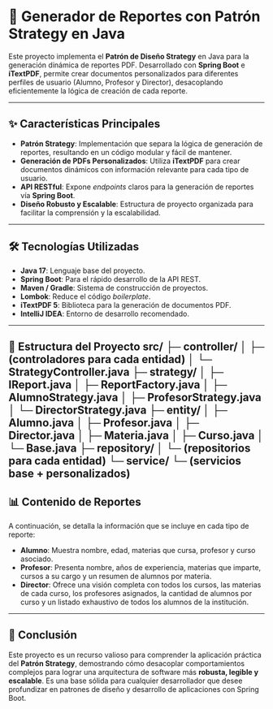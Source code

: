 # 🚀 Generador de Reportes con Patrón Strategy en Java

Este proyecto implementa el **Patrón de Diseño Strategy** en Java para la generación dinámica de reportes PDF. Desarrollado con **Spring Boot** e **iTextPDF**, permite crear documentos personalizados para diferentes perfiles de usuario (Alumno, Profesor y Director), desacoplando eficientemente la lógica de creación de cada reporte.

---

## ✨ Características Principales

* **Patrón Strategy**: Implementación que separa la lógica de generación de reportes, resultando en un código modular y fácil de mantener.
* **Generación de PDFs Personalizados**: Utiliza **iTextPDF** para crear documentos dinámicos con información relevante para cada tipo de usuario.
* **API RESTful**: Expone *endpoints* claros para la generación de reportes vía **Spring Boot**.
* **Diseño Robusto y Escalable**: Estructura de proyecto organizada para facilitar la comprensión y la escalabilidad.

---

## 🛠️ Tecnologías Utilizadas

* **Java 17**: Lenguaje base del proyecto.
* **Spring Boot**: Para el rápido desarrollo de la API REST.
* **Maven / Gradle**: Sistema de construcción de proyectos.
* **Lombok**: Reduce el código *boilerplate*.
* **iTextPDF 5**: Biblioteca para la generación de documentos PDF.
* **IntelliJ IDEA**: Entorno de desarrollo recomendado.

---

📁 Estructura del Proyecto
src/
 ├─ controller/
 │   ├─ (controladores para cada entidad)
 │   └─ StrategyController.java
 ├─ strategy/
 │   ├─ IReport.java
 │   ├─ ReportFactory.java
 │   ├─ AlumnoStrategy.java
 │   ├─ ProfesorStrategy.java
 │   └─ DirectorStrategy.java
 ├─ entity/
 │   ├─ Alumno.java
 │   ├─ Profesor.java
 │   ├─ Director.java
 │   ├─ Materia.java
 │   ├─ Curso.java
 │   └─ Base.java
 ├─ repository/
 │   └─ (repositorios para cada entidad)
 └─ service/
     └─ (servicios base + personalizados)
---

## 📊 Contenido de Reportes

A continuación, se detalla la información que se incluye en cada tipo de reporte:

* **Alumno**: Muestra nombre, edad, materias que cursa, profesor y curso asociado.
* **Profesor**: Presenta nombre, años de experiencia, materias que imparte, cursos a su cargo y un resumen de alumnos por materia.
* **Director**: Ofrece una visión completa con todos los cursos, las materias de cada curso, los profesores asignados, la cantidad de alumnos por curso y un listado exhaustivo de todos los alumnos de la institución.

---

## 📌 Conclusión

Este proyecto es un recurso valioso para comprender la aplicación práctica del **Patrón Strategy**, demostrando cómo desacoplar comportamientos complejos para lograr una arquitectura de software más **robusta, legible y escalable**. Es una base sólida para cualquier desarrollador que desee profundizar en patrones de diseño y desarrollo de aplicaciones con Spring Boot.
